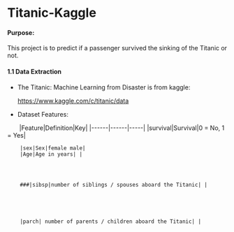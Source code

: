 # Titanic-Kaggle

#### Purpose:

This project is to predict if a passenger survived the sinking of the Titanic or not. 

#### 1.1 Data Extraction
    
   * The Titanic: Machine Learning from Disaster is from kaggle:
   
        https://www.kaggle.com/c/titanic/data
        
   * Dataset Features:
   
        |Feature|Definition|Key|
        |------|------|-----|
        |survival|Survival|0 = No, 1 = Yes|
        
        
        
        
        
        |sex|Sex|female male|
        |Age|Age in years| |
        
        
        
        
        ###|sibsp|number of siblings / spouses aboard the Titanic| |
        
        
        
        
        
        |parch| number of parents / children aboard the Titanic| |
        
   
   
